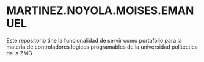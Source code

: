 # MARTINEZ.NOYOLA.MOISES.EMANUEL
Este repositorio tine la funcionalidad de servir como portafolio para la materia de controladores logicos programables de la universidad politectica de la ZMG 
